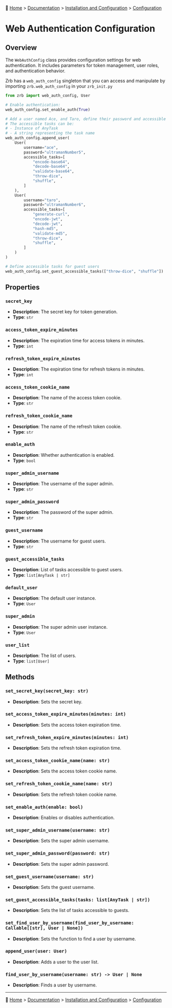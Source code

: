 🔖 [Home](../../../README.md) > [Documentation](../../README.md) > [Installation and Configuration](../README.md) > [Configuration](./README.md)

# Web Authentication Configuration

## Overview

The `WebAuthConfig` class provides configuration settings for web authentication. It includes parameters for token management, user roles, and authentication behavior.

Zrb has a `web_auth_config` singleton that you can access and manipulate by importing `zrb.web_auth_config` in your `zrb_init.py`

```python
from zrb import web_auth_config, User

# Enable authentication:
web_auth_config.set_enable_auth(True) 

# Add a user named Ace, and Taro, define their password and accessible tasks.
# The accessible tasks can be:
# - Instance of AnyTask
# - A string representing the task name
web_auth_config.append_user(
    User(
        username="ace",
        password="ultramanNumber5",
        accessible_tasks=[
            "encode-base64",
            "decode-base64",
            "validate-base64",
            "throw-dice",
            "shuffle",
        ]
    ),
    User(
        username="taro",
        password="ultramanNumber6",
        accessible_tasks=[
            "generate-curl",
            "encode-jwt",
            "decode-jwt",
            "hash-md5",
            "validate-md5",
            "throw-dice",
            "shuffle",
        ]
    )
)

# Define accessible tasks for guest users
web_auth_config.set_guest_accessible_tasks(["throw-dice", "shuffle"])
```

## Properties

### `secret_key`
- **Description**: The secret key for token generation.
- **Type**: `str`

### `access_token_expire_minutes`
- **Description**: The expiration time for access tokens in minutes.
- **Type**: `int`

### `refresh_token_expire_minutes`
- **Description**: The expiration time for refresh tokens in minutes.
- **Type**: `int`

### `access_token_cookie_name`
- **Description**: The name of the access token cookie.
- **Type**: `str`

### `refresh_token_cookie_name`
- **Description**: The name of the refresh token cookie.
- **Type**: `str`

### `enable_auth`
- **Description**: Whether authentication is enabled.
- **Type**: `bool`

### `super_admin_username`
- **Description**: The username of the super admin.
- **Type**: `str`

### `super_admin_password`
- **Description**: The password of the super admin.
- **Type**: `str`

### `guest_username`
- **Description**: The username for guest users.
- **Type**: `str`

### `guest_accessible_tasks`
- **Description**: List of tasks accessible to guest users.
- **Type**: `list[AnyTask | str]`

### `default_user`
- **Description**: The default user instance.
- **Type**: `User`

### `super_admin`
- **Description**: The super admin user instance.
- **Type**: `User`

### `user_list`
- **Description**: The list of users.
- **Type**: `list[User]`

## Methods

### `set_secret_key(secret_key: str)`
- **Description**: Sets the secret key.

### `set_access_token_expire_minutes(minutes: int)`
- **Description**: Sets the access token expiration time.

### `set_refresh_token_expire_minutes(minutes: int)`
- **Description**: Sets the refresh token expiration time.

### `set_access_token_cookie_name(name: str)`
- **Description**: Sets the access token cookie name.

### `set_refresh_token_cookie_name(name: str)`
- **Description**: Sets the refresh token cookie name.

### `set_enable_auth(enable: bool)`
- **Description**: Enables or disables authentication.

### `set_super_admin_username(username: str)`
- **Description**: Sets the super admin username.

### `set_super_admin_password(password: str)`
- **Description**: Sets the super admin password.

### `set_guest_username(username: str)`
- **Description**: Sets the guest username.

### `set_guest_accessible_tasks(tasks: list[AnyTask | str])`
- **Description**: Sets the list of tasks accessible to guests.

### `set_find_user_by_username(find_user_by_username: Callable[[str], User | None])`
- **Description**: Sets the function to find a user by username.

### `append_user(user: User)`
- **Description**: Adds a user to the user list.

### `find_user_by_username(username: str) -> User | None`
- **Description**: Finds a user by username.

---
🔖 [Home](../../../README.md) > [Documentation](../../README.md) > [Installation and Configuration](../README.md) > [Configuration](./README.md)
